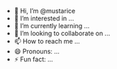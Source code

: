 - 👋 Hi, I’m @mustarice
- 👀 I’m interested in ...
- 🌱 I’m currently learning ...
- 💞️ I’m looking to collaborate on ...
- 📫 How to reach me ...
- 😄 Pronouns: ...
- ⚡ Fun fact: ...

<!---
mustarice/mustarice is a ✨ special ✨ repository because its `README.md` (this file) appears on your GitHub profile.
You can click the Preview link to take a look at your changes.
--->
